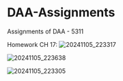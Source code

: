 # DAA-Assignments
Assignments of DAA - 5311


Homework CH 17:
![20241105_223317](https://github.com/user-attachments/assets/ad4955e1-e819-4fed-95e7-a26ca1745b1b)

![20241105_223638](https://github.com/user-attachments/assets/113635f5-0044-4da0-a0a2-948aec598e69)

![20241105_223305](https://github.com/user-attachments/assets/0661c7f9-70e1-49b6-b2af-e9eb301d7337)

